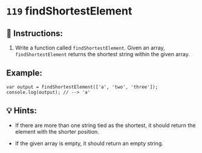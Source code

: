 # `119` findShortestElement

## 📝 Instructions:

1. Write a function called `findShortestElement`. Given an array, `findShortestElement` returns the shortest string within the given array.

## Example:

```Js
var output = findShortestElement(['a', 'two', 'three']);
console.log(output); // --> 'a'
```

## 💡 Hints:

+ If there are more than one string tied as the shortest, it should return the element with the shorter position.

+ If the given array is empty, it should return an empty string.
